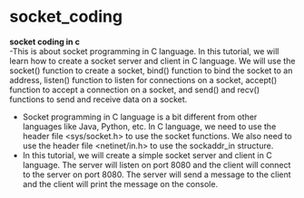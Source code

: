 # socket_coding
**socket coding in c** <br>
-This is about  socket programming in C language. In this tutorial, we will learn how to create a socket server and client in C language. We will use the socket() function to create a socket, bind() function to bind the socket to an address, listen() function to listen for connections on a socket, accept() function to accept a connection on a socket, and send() and recv() functions to send and receive data on a socket.
- Socket programming in C language is a bit different from other languages like Java, Python, etc. In C language, we need to use the header file <sys/socket.h> to use the socket functions. We also need to use the header file <netinet/in.h> to use the sockaddr_in structure.
- In this tutorial, we will create a simple socket server and client in C language. The server will listen on port 8080 and the client will connect to the server on port 8080. The server will send a message to the client and the client will print the message on the console.
